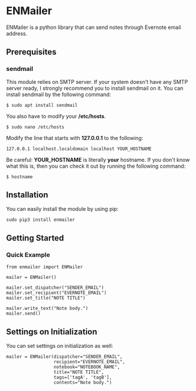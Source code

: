 # ENMailer

ENMailer is a python library that can send notes through Evernote email address.

## Prerequisites

### sendmail

This module relies on SMTP server. If your system doesn't have any SMTP server ready, I strongly recommend you to install sendmail on it. You can install sendmail by the following command:

```
$ sudo apt install sendmail
```

You also have to modify your **/etc/hosts**.

```
$ sudo nano /etc/hosts
```

Modify the line that starts with **127.0.0.1** to the following:

```
127.0.0.1 localhost.localdomain localhost YOUR_HOSTNAME
```

Be careful: **YOUR_HOSTNAME** is literally **your** hostname. If you don't know what this is, then you can check it out by running the following command:

```
$ hostname
```

## Installation

You can easily install the module by using pip:

```
sudo pip3 install enmailer
```

## Getting Started

### Quick Example

```
from enmailer import ENMailer

mailer = ENMailer()

mailer.set_dispatcher("SENDER_EMAIL")
mailer.set_recipient("EVERNOTE_EMAIL")
mailer.set_title("NOTE TITLE")

mailer.write_text("Note body.")
mailer.send()
```

## Settings on Initialization

You can set settings on initialization as well:

```
mailer = ENMailer(dispatcher="SENDER_EMAIL",
                  recipient="EVERNOTE_EMAIL",
                  notebook="NOTEBOOK_NAME",
                  title="NOTE TITLE",
                  tags=['tagA', 'tagB'],
                  contents="Note body.")
```

